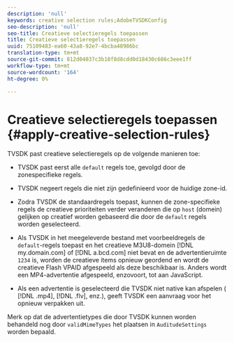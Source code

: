 ```yaml
---
description: 'null'
keywords: creative selection rules;AdobeTVSDKConfig
seo-description: 'null'
seo-title: Creatieve selectieregels toepassen
title: Creatieve selectieregels toepassen
uuid: 75109483-ea60-43a8-92e7-4bcba48986bc
translation-type: tm+mt
source-git-commit: 812d04037c3b18f8d8cdd0d18430c686c3eee1ff
workflow-type: tm+mt
source-wordcount: '164'
ht-degree: 0%

---
```



# Creatieve selectieregels toepassen {#apply-creative-selection-rules}

TVSDK past creatieve selectieregels op de volgende manieren toe:

* TVSDK past eerst alle `default` regels toe, gevolgd door de zonespecifieke regels.
* TVSDK negeert regels die niet zijn gedefinieerd voor de huidige zone-id.
* Zodra TVSDK de standaardregels toepast, kunnen de zone-specifieke regels de creatieve prioriteiten verder veranderen die op `host` (domein) gelijken op creatief worden gebaseerd die door de `default` regels worden geselecteerd.

* Als TVSDK in het meegeleverde bestand met voorbeeldregels de `default`-regels toepast en het creatieve M3U8-domein [!DNL my.domain.com] of [!DNL a.bcd.com] niet bevat en de advertentieruimte `1234` is, worden de creatieve items opnieuw geordend en wordt de creatieve Flash VPAID afgespeeld als deze beschikbaar is. Anders wordt een MP4-advertentie afgespeeld, enzovoort, tot aan JavaScript.

* Als een advertentie is geselecteerd die TVSDK niet native kan afspelen ( [!DNL .mp4], [!DNL .flv], enz.), geeft TVSDK een aanvraag voor het opnieuw verpakken uit.

Merk op dat de advertentietypes die door TVSDK kunnen worden behandeld nog door `validMimeTypes` het plaatsen in `AuditudeSettings` worden bepaald.

<!-- 

In Android 2.5 API docs, I see a 
<span class="codeph"> setValidMimeTypes</span> but not a 
<span class="codeph"> getValidMimeTypes</span>.

 -->

